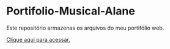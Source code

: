 # Portifolio-Musical-Alane
 Este repositório armazenas os arquivos do meu portifólio web.

[Clique aqui para acessar.](https://alanedantass.github.io/Portifolio-Musical-Alane/)
